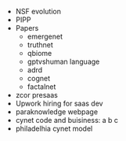 + NSF evolution
+ PIPP
+ Papers
    - emergenet
    - truthnet
    - qbiome
    - gptvshuman language
    - adrd
    - cognet
    - factalnet
+ zcor presaas
+ Upwork hiring for saas dev
+ paraknowledge webpage
+ cynet code and buisiness: a b c
+ philadelhia cynet model
